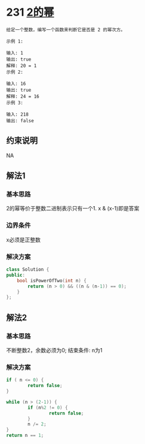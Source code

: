 # 231 [2的幂](https://leetcode-cn.com/problems/power-of-two/)

```
给定一个整数，编写一个函数来判断它是否是 2 的幂次方。

示例 1:

输入: 1
输出: true
解释: 20 = 1
示例 2:

输入: 16
输出: true
解释: 24 = 16
示例 3:

输入: 218
输出: false
```

## 约束说明
NA

## 解法1

### 基本思路
2的幂等价于整数二进制表示只有一个1. x & (x-1)即是答案

### 边界条件
x必须是正整数

### 解决方案
```c++
class Solution {
public:
    bool isPowerOfTwo(int n) {
        return (n > 0) && ((n & (n-1)) == 0); 
    }
};
```

## 解法2

### 基本思路
不断整数2，余数必须为0; 结束条件: n为1

### 解决方案
```c++
if ( n <= 0) {
        return false;
}

while (n > (2-1)) {
        if (n%2 != 0) {
                return false;
        }
        n /= 2;
}
return n == 1;
```